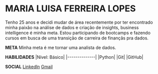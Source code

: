 # MARIA LUISA FERREIRA LOPES

Tenho 25 anos e decidi mudar de área recentemente por ter encontrado minha paixão na análise de dados e criação de insights, business intelligence é minha meta. Estou participando de bootcamps e fazendo cursos em busca de uma transição de carreira de finançãs pra dados.

**META**
Minha meta é me tornar uma analista de dados.

**HABILIDADES**
|Nível: Básico|
|--------------|
|Python|
|Git|
|GitHub|

**SOCIAL**
[Linkedln](https://www.linkedin.com/in/maria-luisa-flopes/)
[Gmail](luisa.lopes.96@gmail.com)